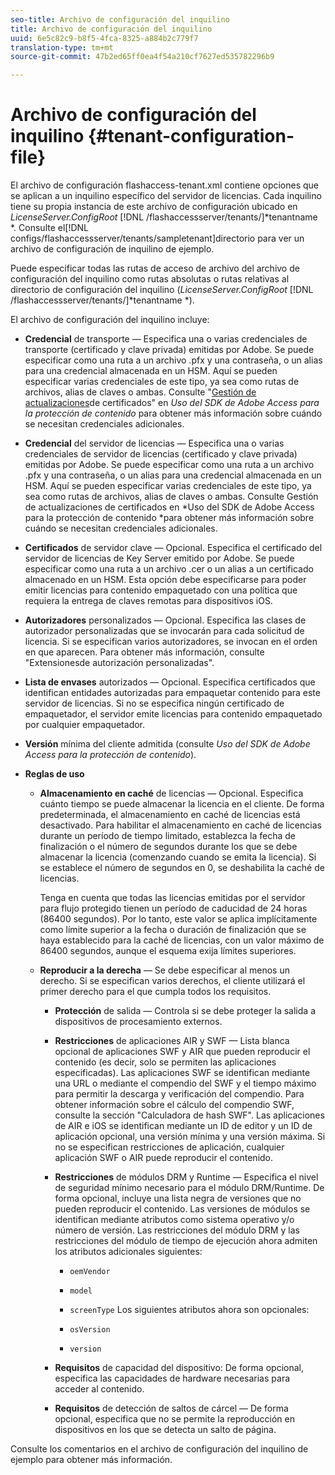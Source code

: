 ```yaml
---
seo-title: Archivo de configuración del inquilino
title: Archivo de configuración del inquilino
uuid: 6e5c82c9-b8f5-4fca-8325-a884b2c779f7
translation-type: tm+mt
source-git-commit: 47b2ed65ff0ea4f54a210cf7627ed535782296b9

---
```



# Archivo de configuración del inquilino {#tenant-configuration-file}

El archivo de configuración flashaccess-tenant.xml contiene opciones que se aplican a un inquilino específico del servidor de licencias. Cada inquilino tiene su propia instancia de este archivo de configuración ubicado en *LicenseServer.ConfigRoot* [!DNL /flashaccessserver/tenants/]*tenantname *. Consulte el[!DNL configs/flashaccessserver/tenants/sampletenant]directorio para ver un archivo de configuración de inquilino de ejemplo.

Puede especificar todas las rutas de acceso de archivo del archivo de configuración del inquilino como rutas absolutas o rutas relativas al directorio de configuración del inquilino (*LicenseServer.ConfigRoot* [!DNL /flashaccessserver/tenants/]*tenantname *).

El archivo de configuración del inquilino incluye:

* **Credencial** de transporte — Especifica una o varias credenciales de transporte (certificado y clave privada) emitidas por Adobe. Se puede especificar como una ruta a un archivo .pfx y una contraseña, o un alias para una credencial almacenada en un HSM. Aquí se pueden especificar varias credenciales de este tipo, ya sea como rutas de archivos, alias de claves o ambas. Consulte &quot;[Gestión de actualizaciones](../../aaxs-protecting-content/content-implementing-the-license-server/content-handling-cert-updates.md)de certificados&quot; en *Uso del SDK de Adobe Access para la protección de contenido* para obtener más información sobre cuándo se necesitan credenciales adicionales.
* **Credencial** del servidor de licencias — Especifica una o varias credenciales de servidor de licencias (certificado y clave privada) emitidas por Adobe. Se puede especificar como una ruta a un archivo .pfx y una contraseña, o un alias para una credencial almacenada en un HSM. Aquí se pueden especificar varias credenciales de este tipo, ya sea como rutas de archivos, alias de claves o ambas. Consulte Gestión de actualizaciones de certificados en *Uso del SDK de Adobe Access para la protección de contenido *para obtener más información sobre cuándo se necesitan credenciales adicionales.
* **Certificados** de servidor clave — Opcional. Especifica el certificado del servidor de licencias de Key Server emitido por Adobe. Se puede especificar como una ruta a un archivo .cer o un alias a un certificado almacenado en un HSM. Esta opción debe especificarse para poder emitir licencias para contenido empaquetado con una política que requiera la entrega de claves remotas para dispositivos iOS.
* **Autorizadores** personalizados — Opcional. Especifica las clases de autorizador personalizadas que se invocarán para cada solicitud de licencia. Si se especifican varios autorizadores, se invocan en el orden en que aparecen. Para obtener más información, consulte &quot;Extensiones[](../../aaxs-protected-streaming/custom-authorization-extensions.md)de autorización personalizadas&quot;.
* **Lista de envases** autorizados — Opcional. Especifica certificados que identifican entidades autorizadas para empaquetar contenido para este servidor de licencias. Si no se especifica ningún certificado de empaquetador, el servidor emite licencias para contenido empaquetado por cualquier empaquetador.
* **Versión** mínima del cliente admitida (consulte *Uso del SDK de Adobe Access para la protección de contenido*).
* **Reglas de uso**

   * **Almacenamiento en caché** de licencias — Opcional. Especifica cuánto tiempo se puede almacenar la licencia en el cliente. De forma predeterminada, el almacenamiento en caché de licencias está desactivado. Para habilitar el almacenamiento en caché de licencias durante un período de tiempo limitado, establezca la fecha de finalización o el número de segundos durante los que se debe almacenar la licencia (comenzando cuando se emita la licencia). Si se establece el número de segundos en 0, se deshabilita la caché de licencias.

      Tenga en cuenta que todas las licencias emitidas por el servidor para flujo protegido tienen un período de caducidad de 24 horas (86400 segundos). Por lo tanto, este valor se aplica implícitamente como límite superior a la fecha o duración de finalización que se haya establecido para la caché de licencias, con un valor máximo de 86400 segundos, aunque el esquema exija límites superiores.

   * **Reproducir a la derecha** — Se debe especificar al menos un derecho. Si se especifican varios derechos, el cliente utilizará el primer derecho para el que cumpla todos los requisitos.

      * **Protección** de salida — Controla si se debe proteger la salida a dispositivos de procesamiento externos.
      * **Restricciones** de aplicaciones AIR y SWF — Lista blanca opcional de aplicaciones SWF y AIR que pueden reproducir el contenido (es decir, solo se permiten las aplicaciones especificadas). Las aplicaciones SWF se identifican mediante una URL o mediante el compendio del SWF y el tiempo máximo para permitir la descarga y verificación del compendio. Para obtener información sobre el cálculo del compendio SWF, consulte la sección &quot;Calculadora de hash SWF&quot;. Las aplicaciones de AIR e iOS se identifican mediante un ID de editor y un ID de aplicación opcional, una versión mínima y una versión máxima. Si no se especifican restricciones de aplicación, cualquier aplicación SWF o AIR puede reproducir el contenido.
      * **Restricciones** de módulos DRM y Runtime — Especifica el nivel de seguridad mínimo necesario para el módulo DRM/Runtime. De forma opcional, incluye una lista negra de versiones que no pueden reproducir el contenido. Las versiones de módulos se identifican mediante atributos como sistema operativo y/o número de versión. Las restricciones del módulo DRM y las restricciones del módulo de tiempo de ejecución ahora admiten los atributos adicionales siguientes:

         * `oemVendor`
         * `model`
         * `screenType`
         Los siguientes atributos ahora son opcionales:

         * `osVersion`
         * `version`
      * **Requisitos** de capacidad del dispositivo: De forma opcional, especifica las capacidades de hardware necesarias para acceder al contenido.
      * **Requisitos** de detección de saltos de cárcel — De forma opcional, especifica que no se permite la reproducción en dispositivos en los que se detecta un salto de página.



Consulte los comentarios en el archivo de configuración del inquilino de ejemplo para obtener más información.

